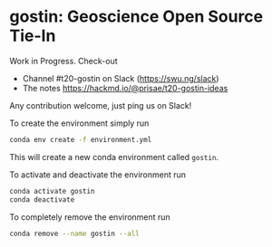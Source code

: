 # gostin: Geoscience Open Source Tie-In


Work in Progress. Check-out

- Channel #t20-gostin on Slack (https://swu.ng/slack)
- The notes https://hackmd.io/@prisae/t20-gostin-ideas

Any contribution welcome, just ping us on Slack!

To create the environment simply run
```bash
conda env create -f environment.yml
```
This will create a new conda environment called `gostin`.

To activate and deactivate the environment run
```bash
conda activate gostin
conda deactivate
```

To completely remove the environment run
```bash
conda remove --name gostin --all
```
